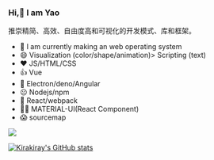 ### Hi,👋 I am Yao 

推崇精简、高效、自由度高和可视化的开发模式、库和框架。 

<!-- - 🔭 我正在找工作 -->
<!-- - 可视化（颜色/形状/动画） > 脚本化（文字） -->
- 🌱 I am currently making an web operating system
- 😄 Visualization (color/shape/animation)> Scripting (text) 
- ❤️ JS/HTML/CSS
- 👍 Vue
- 🙂 Electron/deno/Angular
- ☹️ Nodejs/npm
- 💩 React/webpack
- 💩💩 MATERIAL-UI(React Component)
- 😱 sourcemap

![](https://github-readme-stats.vercel.app/api?username=kirakiray)

[![Kirakiray's GitHub stats](https://github-readme-stats.vercel.app/api?username=kirakiray)](https://github.com/kirakiray/github-readme-stats)

<!--
**kirakiray/kirakiray** is a ✨ _special_ ✨ repository because its `README.md` (this file) appears on your GitHub profile.

Here are some ideas to get you started:

- 🔭 I’m currently working on ...
- 🌱 I’m currently learning ...
- 👯 I’m looking to collaborate on ...
- 🤔 I’m looking for help with ...
- 💬 Ask me about ...
- 📫 How to reach me: ...
- 😄 Pronouns: ...
- ⚡ Fun fact: ...
-->
